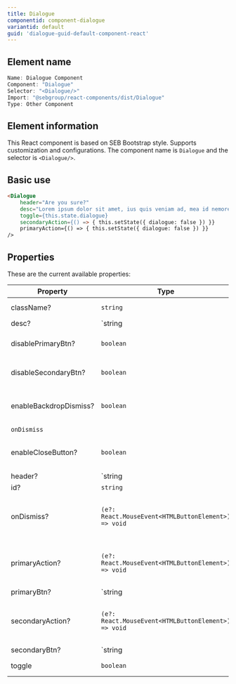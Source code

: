 ```yaml
---
title: Dialogue
componentid: component-dialogue
variantid: default
guid: 'dialogue-guid-default-component-react'
---
```


## Element name
```javascript
Name: Dialogue Component
Component: "Dialogue"
Selector: "<Dialogue/>"
Import: "@sebgroup/react-components/dist/Dialogue"
Type: Other Component
```

## Element information 
This React component is based on SEB Bootstrap style. Supports customization and configurations. The component name is `Dialogue` and the selector is `<Dialogue/>`.

## Basic use
```html
<Dialogue
    header="Are you sure?"
    desc="Lorem ipsum dolor sit amet, ius quis veniam ad, mea id nemore probatus sensibus. Sed  lorem everti menandri cu, habeo."
    toggle={this.state.dialogue}
    secondaryAction={() => { this.setState({ dialogue: false }) }}
    primaryAction={() => { this.setState({ dialogue: false }) }}
/>
```

## Properties
These are the current available properties:

| Property               | Type                                                | Description                                             |
| ---------------------- | --------------------------------------------------- | ------------------------------------------------------- |
| className?             | `string`                                            | Custom class                                            |
| desc?                  | `string | JSX.Element | React.ReactNode`            | Description text                                        |
| disablePrimaryBtn?     | `boolean`                                           | Disable primary button                                  |
| disableSecondaryBtn?   | `boolean`                                           | Disable secondary button                                |
| enableBackdropDismiss? | `boolean`                                           | Enables backdrop dismiss. Requires 
`onDismiss`          |
| enableCloseButton?     | `boolean`                                           | Enables close button. Requires `onDismiss`              |
| header?                | `string | JSX.Element | React.ReactNode`            | Header text                                             |
| id?                    | `string`                                            | Element id                                              |
| onDismiss?             | `(e?: React.MouseEvent<HTMLButtonElement>) => void` | Click event fired when backdrop or close button clicked |
| primaryAction?         | `(e?: React.MouseEvent<HTMLButtonElement>) => void` | Click event fired when primary button is clicked        |
| primaryBtn?            | `string | JSX.Element`                              | Primary btn text                                        |
| secondaryAction?       | `(e?: React.MouseEvent<HTMLButtonElement>) => void` | Click event fired when secondary button is clicked      |
| secondaryBtn?          | `string | JSX.Element`                              | Secondary btn text                                      |
| toggle                 | `boolean`                                           | Show or hide the popup                                  |
